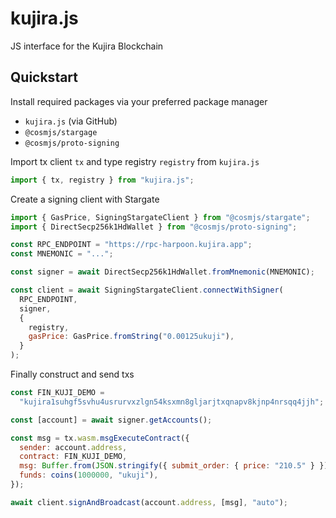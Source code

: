 # kujira.js

JS interface for the Kujira Blockchain

## Quickstart

Install required packages via your preferred package manager

- `kujira.js` (via GitHub)
- `@cosmjs/stargage`
- `@cosmjs/proto-signing`

Import tx client `tx` and type registry `registry` from `kujira.js`

```js
import { tx, registry } from "kujira.js";
```

Create a signing client with Stargate

```js
import { GasPrice, SigningStargateClient } from "@cosmjs/stargate";
import { DirectSecp256k1HdWallet } from "@cosmjs/proto-signing";

const RPC_ENDPOINT = "https://rpc-harpoon.kujira.app";
const MNEMONIC = "...";

const signer = await DirectSecp256k1HdWallet.fromMnemonic(MNEMONIC);

const client = await SigningStargateClient.connectWithSigner(
  RPC_ENDPOINT,
  signer,
  {
    registry,
    gasPrice: GasPrice.fromString("0.00125ukuji"),
  }
);
```

Finally construct and send txs

```js
const FIN_KUJI_DEMO =
  "kujira1suhgf5svhu4usrurvxzlgn54ksxmn8gljarjtxqnapv8kjnp4nrsqq4jjh";

const [account] = await signer.getAccounts();

const msg = tx.wasm.msgExecuteContract({
  sender: account.address,
  contract: FIN_KUJI_DEMO,
  msg: Buffer.from(JSON.stringify({ submit_order: { price: "210.5" } })),
  funds: coins(1000000, "ukuji"),
});

await client.signAndBroadcast(account.address, [msg], "auto");
```
